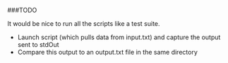 ###TODO

It would be nice to run all the scripts like a test suite.

- Launch script (which pulls data from input.txt) and capture the output sent to stdOut
- Compare this output to an output.txt file in the same directory

